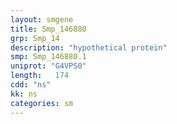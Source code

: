 ```yaml
---
layout: smgene
title: Smp_146880
grp: Smp_14
description: "hypothetical protein"
smp: Smp_146880.1
uniprot: "G4VPS0"
length:   174
cdd: "ns"
kk: ns
categories: sm
---
```

